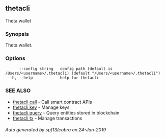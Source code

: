 ## thetacli

Theta wallet

### Synopsis

Theta wallet.

### Options

```
      --config string   config path (default is /Users/<username>/.thetacli) (default "/Users/<username>/.thetacli")
  -h, --help            help for thetacli
```

### SEE ALSO

* [thetacli call](thetacli_call.md)	 - Call smart contract APIs
* [thetacli key](thetacli_key.md)	 - Manage keys
* [thetacli query](thetacli_query.md)	 - Query entities stored in blockchain
* [thetacli tx](thetacli_tx.md)	 - Manage transactions

###### Auto generated by spf13/cobra on 24-Jan-2019
